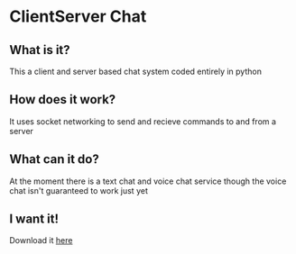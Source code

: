# ClientServer Chat
## What is it?
This a client and server based chat system coded entirely in python
## How does it work?
It uses socket networking to send and recieve commands to and from a server
## What can it do?
At the moment there is a text chat and voice chat service though the voice chat isn't guaranteed to work just yet
## I want it!
Download it [here](https://github.com/St00gan/ClientServer-Chat/releases)
